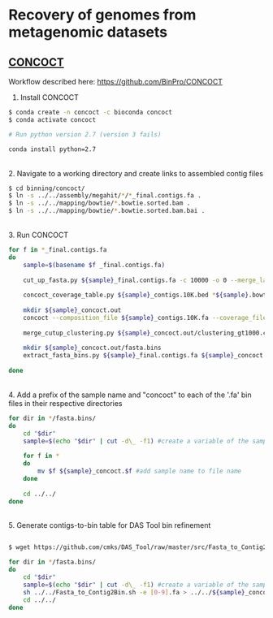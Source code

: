 # Recovery of genomes from metagenomic datasets

## [CONCOCT](https://github.com/BinPro/CONCOCT) 

Workflow described here: https://github.com/BinPro/CONCOCT

1. Install CONCOCT

```bash
$ conda create -n concoct -c bioconda concoct
$ conda activate concoct

# Run python version 2.7 (version 3 fails)

conda install python=2.7
```

\
2. Navigate to a working directory and create links to assembled contig files

```bash
$ cd binning/concoct/
$ ln -s ../../assembly/megahit/*/*_final.contigs.fa .
$ ln -s ../../mapping/bowtie/*.bowtie.sorted.bam .
$ ln -s ../../mapping/bowtie/*.bowtie.sorted.bam.bai .
```

\
3. Run CONCOCT

```bash
for f in *_final.contigs.fa
do 
	sample=$(basename $f _final.contigs.fa)
	
	cut_up_fasta.py ${sample}_final.contigs.fa -c 10000 -o 0 --merge_last -b ${sample}_contigs.10K.bed > ${sample}_contigs.10K.fa #cut contigs into smaller parts
	
	concoct_coverage_table.py ${sample}_contigs.10K.bed *${sample}.bowtie.sorted.bam > ${sample}_coverage.table.tsv #generate a table with coverage depth information per sample and subcontig
	
	mkdir ${sample}_concoct.out
	concoct --composition_file ${sample}_contigs.10K.fa --coverage_file ${sample}_coverage.table.tsv -t 40 -b ${sample}_concoct.out/ > /dev/null 2>&1 #run concoct (redirect stderr and stdout to avoid large output files)
	
	merge_cutup_clustering.py ${sample}_concoct.out/clustering_gt1000.csv > ${sample}_concoct.out/clustering.merged.csv #merge subcontig clustering into original contig clustering
	
	mkdir ${sample}_concoct.out/fasta.bins
	extract_fasta_bins.py ${sample}_final.contigs.fa ${sample}_concoct.out/clustering.merged.csv --output_path ${sample}_concoct.out/fasta.bins #extract bins as individual FASTA
	
done
```

\
4. Add a prefix of the sample name and "concoct" to each of the '.fa' bin files in their respective directories

```bash
for dir in */fasta.bins/
do
	cd "$dir"
	sample=$(echo "$dir" | cut -d\_ -f1) #create a variable of the sample name from the ../directory name
	
	for f in *
	do
		mv $f ${sample}_concoct.$f #add sample name to file name
	done
	
	cd ../../
done
```

\
5. Generate contigs-to-bin table for DAS Tool bin refinement 

```bash

$ wget https://github.com/cmks/DAS_Tool/raw/master/src/Fasta_to_Contig2Bin.sh #script to convert genome bins in fasta format to contigs-to-bin table

for dir in */fasta.bins/
do
	cd "$dir"
	sample=$(echo "$dir" | cut -d\_ -f1) #create a variable of the sample name from the directory name
	sh ../../Fasta_to_Contig2Bin.sh -e [0-9].fa > ../../${sample}_concoct.contigs2bin.tsv #run Fasta_to_Contig2Bin script
	cd ../../
done
```
